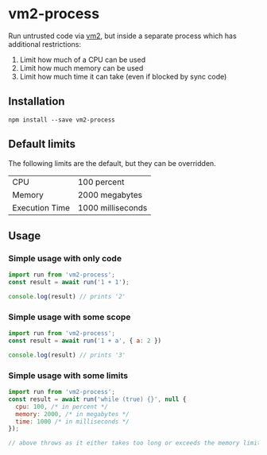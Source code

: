 # vm2-process
Run untrusted code via [vm2](https://github.com/patriksimek/vm2), but inside a separate process which has additional restrictions:
1. Limit how much of a CPU can be used
2. Limit how much memory can be used
3. Limit how much time it can take (even if blocked by sync code)

## Installation

```
npm install --save vm2-process
```

## Default limits
The following limits are the default, but they can be overridden.
<table>
<tr><td>CPU</td><td>100 percent</td></tr>
<tr><td>Memory</td><td>2000 megabytes</td></tr>
<tr><td>Execution Time</td><td>1000 milliseconds</td></tr>
</table>

## Usage

### Simple usage with only code
```javascript
import run from 'vm2-process';
const result = await run('1 + 1');

console.log(result) // prints '2'
```

### Simple usage with some scope
```javascript
import run from 'vm2-process';
const result = await run('1 + a', { a: 2 })

console.log(result) // prints '3'
```

### Simple usage with some limits
```javascript
import run from 'vm2-process';
const result = await run('while (true) {}', null {
  cpu: 100, /* in percent */
  memory: 2000, /* in megabytes */
  time: 1000 /* in milliseconds */
});

// above throws as it either takes too long or exceeds the memory limit
```
